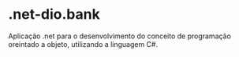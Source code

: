 # .net-dio.bank

Aplicação .net para o desenvolvimento do conceito de programação oreintado a objeto, utilizando a linguagem C#.
